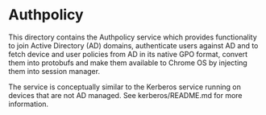# Authpolicy

This directory contains the Authpolicy service which provides functionality to
join Active Directory (AD) domains, authenticate users against AD and to fetch
device and user policies from AD in its native GPO format, convert them into
protobufs and make them available to Chrome OS by injecting them into session
manager.

The service is conceptually similar to the Kerberos service running on devices
that are not AD managed. See kerberos/README.md for more information.
